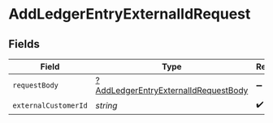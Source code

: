 # AddLedgerEntryExternalIdRequest


## Fields

| Field                                                                                                  | Type                                                                                                   | Required                                                                                               | Description                                                                                            |
| ------------------------------------------------------------------------------------------------------ | ------------------------------------------------------------------------------------------------------ | ------------------------------------------------------------------------------------------------------ | ------------------------------------------------------------------------------------------------------ |
| `requestBody`                                                                                          | [?AddLedgerEntryExternalIdRequestBody](../../models/operations/AddLedgerEntryExternalIdRequestBody.md) | :heavy_minus_sign:                                                                                     | N/A                                                                                                    |
| `externalCustomerId`                                                                                   | *string*                                                                                               | :heavy_check_mark:                                                                                     | N/A                                                                                                    |